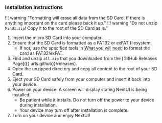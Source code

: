 ### Installation Instructions

!!! warning "Formatting will erase all data from the SD Card. If there is anything important on the card please back it up."
!!! warning "Do not unzip `MinUI.zip`! Copy it to the root of the SD Card as is."

1. Insert the micro SD Card into your computer.
2. Ensure that the SD Card is formatted as a FAT32 or exFAT filesystem.
    - If not, use the specified tools in [What you will need](#what-you-will-need) to format the card as FAT32/exFAT.
3. Find and unzip `all.zip` that you downloaded from the [GitHub Releases Page]({{ urls.github}}/releases).
4. Open the unzipped directory and copy all content to the root of your SD Card.
5. Eject your SD Card safely from your computer and insert it back into your device.
6. Power on your device. A screen will display stating NextUI is being installed.
    - Be patient while it installs. Do not turn off the power to your device during installation.
    - Your device may turn off after installation is complete.
7. Turn on your device and enjoy NextUI!

